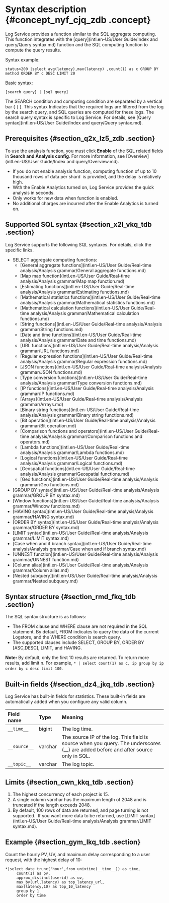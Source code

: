 # Syntax description {#concept_nyf_cjq_zdb .concept}

Log Service provides a function similar to the SQL aggregate computing. This function integrates with the [query](intl.en-US/User Guide/Index and query/Query syntax.md) function and the SQL computing function to compute the query results.

Syntax example:

```
status>200 |select avg(latency),max(latency) ,count(1) as c GROUP BY method ORDER BY c DESC LIMIT 20
```

Basic syntax:

```
[search query] | [sql query]
```

The SEARCH condition and computing condition are separated by a vertical bar \( `|` \). This syntax Indicates that the required logs are filtered from the log by the search query, and SQL queries are computed for these logs. The search query syntax is specific to Log Service. For details, see [Query syntax](intl.en-US/User Guide/Index and query/Query syntax.md).

## Prerequisites {#section_q2x_lz5_zdb .section}

To use the analysis function, you must click **Enable** of the SQL related fields in **Search and Analysis config**. For more information, see [Overview](intl.en-US/User Guide/Index and query/Overview.md).

-   If you do not enable analysis function, computing function of up to 10 thousand rows of data per shard  is provided, and the delay is relatively high.
-   With the Enable Analytics turned on, Log Service provides the quick analysis in seconds.
-   Only works for new data when function is enabled.
-   No additional charges are incurred after the Enable Analytics is turned on.

## Supported SQL syntax {#section_x2l_vkq_tdb .section}

Log Service supports the following SQL syntaxes. For details, click the specific links.

-   SELECT aggregate computing functions:
    -   [General aggregate functions](intl.en-US/User Guide/Real-time analysis/Analysis grammar/General aggregate functions.md)
    -   [Map map function](intl.en-US/User Guide/Real-time analysis/Analysis grammar/Map map function.md)
    -   [Estimating functions](intl.en-US/User Guide/Real-time analysis/Analysis grammar/Estimating functions.md)
    -   [Mathematical statistics functions](intl.en-US/User Guide/Real-time analysis/Analysis grammar/Mathematical statistics functions.md)
    -   [Mathematical calculation functions](intl.en-US/User Guide/Real-time analysis/Analysis grammar/Mathematical calculation functions.md)
    -   [String functions](intl.en-US/User Guide/Real-time analysis/Analysis grammar/String functions.md)
    -   [Date and time functions](intl.en-US/User Guide/Real-time analysis/Analysis grammar/Date and time functions.md)
    -   [URL functions](intl.en-US/User Guide/Real-time analysis/Analysis grammar/URL functions.md)
    -   [Regular expression functions](intl.en-US/User Guide/Real-time analysis/Analysis grammar/Regular expression functions.md)
    -   [JSON functions](intl.en-US/User Guide/Real-time analysis/Analysis grammar/JSON functions.md)
    -   [Type conversion functions](intl.en-US/User Guide/Real-time analysis/Analysis grammar/Type conversion functions.md)
    -   [IP functions](intl.en-US/User Guide/Real-time analysis/Analysis grammar/IP functions.md)
    -   [Arrays](intl.en-US/User Guide/Real-time analysis/Analysis grammar/Arrays.md)
    -   [Binary string functions](intl.en-US/User Guide/Real-time analysis/Analysis grammar/Binary string functions.md)
    -   [Bit operation](intl.en-US/User Guide/Real-time analysis/Analysis grammar/Bit operation.md)
    -   [Comparison functions and operators](intl.en-US/User Guide/Real-time analysis/Analysis grammar/Comparison functions and operators.md)
    -   [Lambda functions](intl.en-US/User Guide/Real-time analysis/Analysis grammar/Lambda functions.md)
    -   [Logical functions](intl.en-US/User Guide/Real-time analysis/Analysis grammar/Logical functions.md)
    -   [Geospatial functions](intl.en-US/User Guide/Real-time analysis/Analysis grammar/Geospatial functions.md)
    -   [Geo functions](intl.en-US/User Guide/Real-time analysis/Analysis grammar/Geo functions.md)
-   [GROUP BY syntax](intl.en-US/User Guide/Real-time analysis/Analysis grammar/GROUP BY syntax.md)
-   [Window functions](intl.en-US/User Guide/Real-time analysis/Analysis grammar/Window functions.md)
-   [HAVING syntax](intl.en-US/User Guide/Real-time analysis/Analysis grammar/HAVING syntax.md)
-   [ORDER BY syntax](intl.en-US/User Guide/Real-time analysis/Analysis grammar/ORDER BY syntax.md)
-   [LIMIT syntax](intl.en-US/User Guide/Real-time analysis/Analysis grammar/LIMIT syntax.md)
-   [Case when and if branch syntax](intl.en-US/User Guide/Real-time analysis/Analysis grammar/Case when and if branch syntax.md)
-   [UNNEST function](intl.en-US/User Guide/Real-time analysis/Analysis grammar/UNNEST function.md)
-   [Column alias](intl.en-US/User Guide/Real-time analysis/Analysis grammar/Column alias.md)
-   [Nested subquery](intl.en-US/User Guide/Real-time analysis/Analysis grammar/Nested subquery.md)

## Syntax structure {#section_rmd_fkq_tdb .section}

The SQL syntax structure is as follows:

-   The FROM clause and WHERE clause are not required in the SQL statement. By default, FROM indicates to query the data of the current Logstore, and the WHERE condition is search query.
-   The supported clauses include SELECT, GROUP BY, ORDER BY \[ASC,DESC\], LIMIT, and HAVING.

**Note:** By default, only the first 10 results are returned. To return more results, add limit n. For example, `* | select count(1) as c, ip group by ip order by c desc limit 100`.

## Built-in fields {#section_dz4_jkq_tdb .section}

Log Service has built-in fields for statistics. These built-in fields are automatically added when you configure any valid column.

|Field name|Type|Meaning|
|:---------|:---|:------|
| `__time__` |bigint|The log time.|
| `__source__` |varchar|The source IP of the log. This field is source when you query. The underscores \(\_\_\) are added before and after source only in SQL.|
| `__topic__ ` |varchar|The log topic.|

## Limits {#section_cwn_kkq_tdb .section}

1.  The highest concurrency of each project is 15.
2.  A single column varchar has the maximum length of 2048 and is truncated if the length exceeds 2048.
3.  By default, 100 rows of data are returned, and page turning is not supported.  If you want more data to be returned, use [LIMIT syntax](intl.en-US/User Guide/Real-time analysis/Analysis grammar/LIMIT syntax.md).

## Example {#section_gym_lkq_tdb .section}

Count the hourly PV, UV, and maximum delay corresponding to a user request, with the highest delay of 10:

```
*|select date_trunc('hour',from_unixtime(__time__)) as time, 
     count(1) as pv, 
     approx_distinct(userid) as uv,
     max_by(url,latency) as top_latency_url,
     max(latency,10) as top_10_latency
     group by 1
     order by time
```


